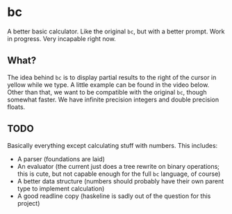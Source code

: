 # bc

A better basic calculator. Like the original `bc`, but with a better
prompt. Work in progress. Very incapable right now.

## What?

The idea behind `bc` is to display partial results to the right of the
cursor in yellow while we type. A little example can be found in the video
below. Other than that, we want to be compatible with the original `bc`, though
somewhat faster. We have infinite precision integers and double precision floats.

## TODO

Basically everything except calculating stuff with numbers. This includes:

- A parser (foundations are laid)
- An evaluator (the current just does a tree rewrite on binary operations; this is
  cute, but not capable enough for the full `bc` language, of course)
- A better data structure (numbers should probably have their own parent type to implement calculation)
- A good readline copy (haskeline is sadly out of the question for this project)
